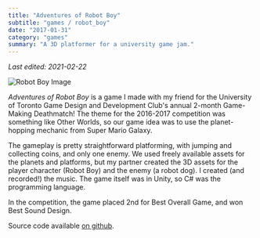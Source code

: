 ```yaml
---
title: "Adventures of Robot Boy"
subtitle: "games / robot_boy"
date: "2017-01-31"
category: "games"
summary: "A 3D platformer for a university game jam."
---
```


_Last edited: 2021-02-22_

![Robot Boy Image](/images/robot_boy.png)

_Adventures of Robot Boy_ is a game I made with my friend for the University of Toronto Game Design and Development Club's annual 2-month Game-Making Deathmatch! The theme for the 2016-2017 competition was something like Other Worlds, so our game idea was to use the planet-hopping mechanic from Super Mario Galaxy.

The gameplay is pretty straightforward platforming, with jumping and collecting coins, and only one enemy. We used freely available assets for the planets and platforms, but my partner created the 3D assets for the player character (Robot Boy) and the enemy (a robot dog). I created (and recorded!) the music. The game itself was in Unity, so C# was the programming language.

In the competition, the game placed 2nd for Best Overall Game, and won Best Sound Design.

Source code available [on github](https://github.com/bill-bateman/GMD2017).